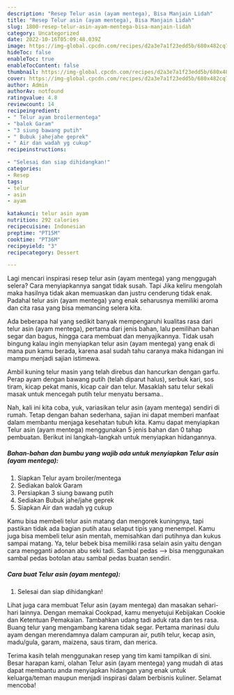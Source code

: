 ```yaml
---
description: "Resep Telur asin (ayam mentega), Bisa Manjain Lidah"
title: "Resep Telur asin (ayam mentega), Bisa Manjain Lidah"
slug: 1800-resep-telur-asin-ayam-mentega-bisa-manjain-lidah
category: Uncategorized
date: 2022-10-16T05:09:48.039Z
image: https://img-global.cpcdn.com/recipes/d2a3e7a1f23edd5b/680x482cq70/telur-asin-ayam-mentega-foto-resep-utama.jpg
hideToc: false
enableToc: true
enableTocContent: false
thumbnail: https://img-global.cpcdn.com/recipes/d2a3e7a1f23edd5b/680x482cq70/telur-asin-ayam-mentega-foto-resep-utama.jpg
cover: https://img-global.cpcdn.com/recipes/d2a3e7a1f23edd5b/680x482cq70/telur-asin-ayam-mentega-foto-resep-utama.jpg
author: Admin
authorAv: notfound
ratingvalue: 4.8
reviewcount: 14
recipeingredient:
- " Telur ayam broilermentega"
- "balok Garam"
- "3 siung bawang putih"
- " Bubuk jahejahe geprek"
- " Air dan wadah yg cukup"
recipeinstructions:

- "Selesai dan siap dihidangkan!"
categories:
- Resep
tags:
- telur
- asin
- ayam

katakunci: telur asin ayam 
nutrition: 292 calories
recipecuisine: Indonesian
preptime: "PT15M"
cooktime: "PT36M"
recipeyield: "3"
recipecategory: Dessert

---
```



Lagi mencari inspirasi resep telur asin (ayam mentega) yang menggugah selera? Cara menyiapkannya sangat tidak susah. Tapi Jika keliru mengolah maka hasilnya tidak akan memuaskan dan justru cenderung tidak enak. Padahal telur asin (ayam mentega) yang enak seharusnya memiliki aroma dan cita rasa yang bisa memancing selera kita.


Ada beberapa hal yang sedikit banyak mempengaruhi kualitas rasa dari telur asin (ayam mentega), pertama dari jenis bahan, lalu pemilihan bahan segar dan bagus, hingga cara membuat dan menyajikannya. Tidak usah bingung kalau ingin menyiapkan telur asin (ayam mentega) yang enak di mana pun kamu berada, karena asal sudah tahu caranya maka hidangan ini mampu menjadi sajian istimewa.

Ambil kuning telur masin yang telah direbus dan hancurkan dengan garfu. Perap ayam dengan bawang putih (telah diparut halus), serbuk kari, sos tiram, kicap pekat manis, kicap cair dan telur. Masaklah satu telur sekali masak untuk mencegah putih telur menyatu bersama..


Nah, kali ini kita coba, yuk, variasikan telur asin (ayam mentega) sendiri di rumah. Tetap dengan bahan sederhana, sajian ini dapat memberi manfaat dalam membantu menjaga kesehatan tubuh kita. Kamu dapat menyiapkan Telur asin (ayam mentega) menggunakan 5 jenis bahan dan 0 tahap pembuatan. Berikut ini langkah-langkah untuk menyiapkan hidangannya.

<!--inarticleads1-->

##### Bahan-bahan dan bumbu yang wajib ada untuk menyiapkan Telur asin (ayam mentega):

1. Siapkan  Telur ayam broiler/mentega
1. Sediakan balok Garam
1. Persiapkan 3 siung bawang putih
1. Sediakan  Bubuk jahe/jahe geprek
1. Siapkan  Air dan wadah yg cukup


Kamu bisa membeli telur asin matang dan mengorek kuningnya, tapi pastikan tidak ada bagian putih atau selaput tipis yang menempel. Kamu juga bisa membeli telur asin mentah, memisahkan dari putihnya dan kukus sampai matang. Ya, telur bebek bisa memiliki rasa selain asin yaitu dengan cara mengganti adonan abu seki tadi. Sambal pedas —-&gt; bisa menggunakan sambal pedas botolan atau sambal pedas buatan sendiri. 

<!--inarticleads2-->

##### Cara buat Telur asin (ayam mentega):


1. Selesai dan siap dihidangkan!

Lihat juga cara membuat Telur asin (ayam mentega) dan masakan sehari-hari lainnya. Dengan memakai Cookpad, kamu menyetujui Kebijakan Cookie dan Ketentuan Pemakaian. Tambahkan udang tadi aduk rata dan tes rasa. Buang telur yang mengambang karena tidak segar. Pertama marinasi dulu ayam dengan merendamnya dalam campuran air, putih telur, kecap asin, madu/gula, garam, maizena, saus tiram, dan merica. 

Terima kasih telah menggunakan resep yang tim kami tampilkan di sini. Besar harapan kami, olahan Telur asin (ayam mentega) yang mudah di atas dapat membantu anda menyiapkan hidangan yang enak untuk keluarga/teman maupun menjadi inspirasi dalam berbisnis kuliner. Selamat mencoba!
